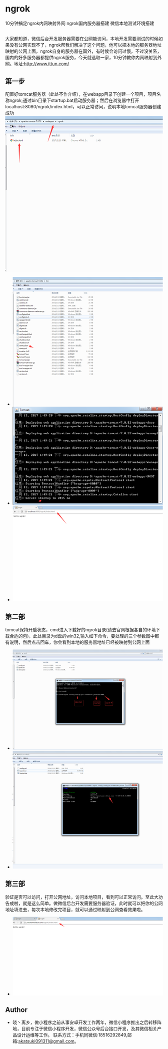 # ngrok
10分钟搞定ngrok内网映射外网 ngrok国内服务器搭建 微信本地测试环境搭建


## 
大家都知道，微信后台开发服务器需要在公网能访问，本地开发需要测试的时候如果没有公网实现不了，ngrok帮我们解决了这个问题，他可以把本地的服务器地址映射的公网上面，ngrok自身的服务器在国外，有时候会访问过慢，不过没关系，国内的好多服务器都提供ngrok服务，今天就选取一家，10分钟教你内网映射到外网。地址:http://www.ittun.com/
  
## 第一步
   配置好tomcat服务器（此处不作介绍），在webapp目录下创建一个项目，项目名称ngrok;通过bin目录下startup.bat启动服务器；然后在浏览器中打开localhost:8080/ngrok/index.html，可以正常访问，说明本地tomcat服务器创建成功
  ![](https://github.com/xiechunming/ngrok/blob/master/ng3.png)
- ![](https://github.com/xiechunming/ngrok/blob/master/ng1.png)
- ![](https://github.com/xiechunming/ngrok/blob/master/ng2.png)
- ![](https://github.com/xiechunming/ngrok/blob/master/ng5.png)

## 第二部
   tomcat保持开启状态，cmd进入下载好的ngrok目录(请去官网根据各自的环境下载合适的包)，此处目录为d盘的win32,输入如下命令，要处理的三个参数图中都有说明，然后点击回车，你会看到本地的服务器地址已经被映射到公网上面
- ![](https://github.com/xiechunming/ngrok/blob/master/ng6.png)
- ![](https://github.com/xiechunming/ngrok/blob/master/ng7.png)

## 第三部
   验证是否可以访问，打开公网地址，访问本地项目，看到可以正常访问。至此大功告成啦，就是这么简单。做微信后台开发需要服务器验证，此时就可以把你的公网地址填进去，每次本地修改完项目，就可以通过映射到公网查看效果啦。
- ![](https://github.com/xiechunming/ngrok/blob/master/ng8.png)







## Author
- 晓丶离乡，做小程序之前从事安卓开发工作两年，微信小程序推出之后转移阵地，目前专注于微信小程序开发，微信公众号后台接口开发，及其微信相关产品设计运维等工作。 联系方式：手机同微信:18516292849,邮箱:akatsuki091311@gmail.com。
